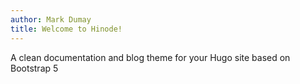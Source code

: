 ```yaml
---
author: Mark Dumay
title: Welcome to Hinode!
---
```


A clean documentation and blog theme for your Hugo site based on Bootstrap 5
